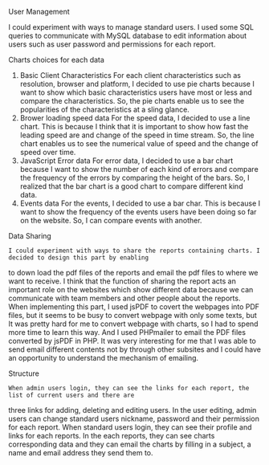 User Management

I could experiment with ways to manage standard users. I used some SQL queries to communicate with MySQL database 
to edit information about users such as user password and permissions for each report.  

Charts choices for each data

1.	Basic Client Characteristics 
For each client characteristics such as resolution, browser and platform, I decided to use pie charts because 
I want to show which basic characteristics users have most or less and compare the characteristics. So, the pie 
charts enable us to see the popularities of the characteristics at a sling glance.
2.	Brower loading speed data
For the speed data, I decided to use a line chart. This is because I think that it is important to show how fast 
the leading speed are and change of the speed in time stream. So, the line chart enables us to see the numerical 
value of speed and the change of speed over time.
3.	JavaScript Error data
For error data, I decided to use a bar chart because I want to show the number of each kind of errors and compare 
the frequency of the errors by comparing the height of the bars. So, I realized that the bar chart is a good chart 
to compare different kind data.
4.	Events data
For the events, I decided to use a bar char. This is because I want to show the frequency of the events users have 
been doing so far on the website. So, I can compare events with another.



Data Sharing

	I could experiment with ways to share the reports containing charts. I decided to design this part by enabling 
  to down load the pdf files of the reports and email the pdf files to where we want to receive. I think that the 
  function of sharing the report acts an important role on the websites which show different data because we can 
  communicate with team members and other people about the reports. When implementing this part, I used jsPDF to 
  covert the webpages into PDF files, but it seems to be busy to convert webpage with only some texts, but It was 
  pretty hard for me to convert webpage with charts, so I had to spend more time to learn this way. And I used PHPmailer 
  to email the PDF files converted by jsPDF in PHP. It was very interesting for me that I was able to send email different 
  contents not by through other subsites and I could have an opportunity to understand the mechanism of emailing. 


Structure

	When admin users login, they can see the links for each report, the list of current users and there are 
three links for adding, deleting and editing users. In the user editing, admin users can change standard users nickname, 
password and their permission for each report. 
	When standard users login, they can see their profile and links for each reports. In the each reports, they can see charts corresponding data and they can email the charts by filling in a subject, a name and email address they send them to.
